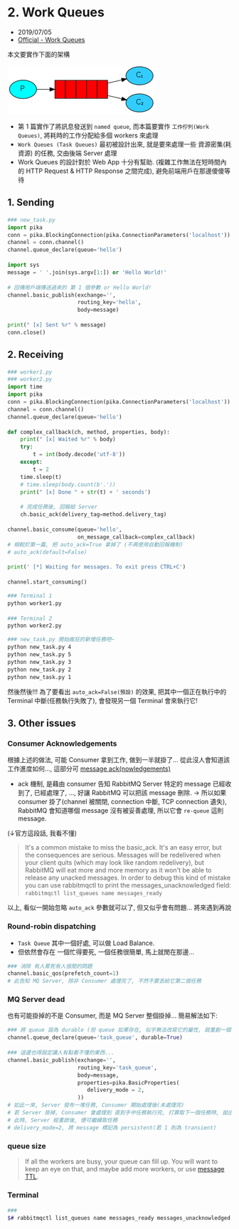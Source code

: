 # 2. Work Queues

- 2019/07/05
- [Official - Work Queues](https://www.rabbitmq.com/tutorials/tutorial-two-python.html)

本文要實作下面的架構

![Two Queues](../../img/python-two.png)

- 第 1 篇實作了將訊息發送到 `named queue`, 而本篇要實作 `工作佇列(Work Queues)`, 將耗時的工作分配給多個 workers 來處理
- `Work Queues (Task Queues)` 最初被設計出來, 就是要來處理一些 資源密集(耗資源) 的任務, 交由後端 Server 處理
- Work Queues 的設計對於 Web App 十分有幫助. (複雜工作無法在短時間內的 HTTP Request & HTTP Response 之間完成), 避免前端用戶在那邊傻傻等待

## 1. Sending

```python
### new_task.py
import pika
conn = pika.BlockingConnection(pika.ConnectionParameters('localhost'))
channel = conn.channel()
channel.queue_declare(queue='hello')

import sys
message = ' '.join(sys.argv[1:]) or 'Hello World!'

# 回傳用戶端傳送過來的 第 1 個參數 or Hello World!
channel.basic_publish(exchange='',
                      routing_key='hello',
                      body=message)

print(" [x] Sent %r" % message)
conn.close()

```


## 2. Receiving

```python
### worker1.py
### worker2.py
import time
import pika
conn = pika.BlockingConnection(pika.ConnectionParameters('localhost'))
channel = conn.channel()
channel.queue_declare(queue='hello')

def complex_callback(ch, method, properties, body):
    print(" [x] Waited %r" % body)
    try:
        t = int(body.decode('utf-8'))
    except:
        t = 2
    time.sleep(t)
    # time.sleep(body.count(b'.'))
    print(" [x] Done " + str(t) + ' seconds')

    # 完成任務後, 回報給 Server
    ch.basic_ack(delivery_tag=method.delivery_tag)

channel.basic_consume(queue='hello',
                      on_message_callback=complex_callback)
# 相較於第一篇, 把 auto_ack=True 拿掉了 (不再使用自動回報機制)
# auto_ack(default=False)

print(' [*] Waiting for messages. To exit press CTRL+C')

channel.start_consuming()

```

```bash
### Terminal 1
python worker1.py

### Terminal 2
python worker2.py
```

```bash
### new_task.py 開始瘋狂的新增任務吧~
python new_task.py 4
python new_task.py 5
python new_task.py 3
python new_task.py 2
python new_task.py 1

```

然後然後!!! 為了要看出 `auto_ack=False(預設)` 的效果, 把其中一個正在執行中的 Terminal 中斷(任務執行失敗了), 會發現另一個 Terminal 會來執行它!


## 3. Other issues

### Consumer Acknowledgements

根據上述的做法, 可能 Consumer 拿到工作, 做到一半就掛了... 從此沒人會知道該工作進度如何..., 這部分可 [message ack(nowledgements)](https://www.rabbitmq.com/confirms.html)

- ack 機制, 是藉由 consumer 告知 RabbitMQ Server 特定的 message 已經收到了, 已經處理了, ..., 好讓 RabbitMQ 可以把該 message 刪除. -> 所以如果 consumer 掛了(channel 被關閉, connection 中斷, TCP connection 遺失), RabbitMQ 會知道哪個 message 沒有被妥善處理, 所以它會 `re-queue` 這則 message.

(↓官方這段話, 我看不懂)

> It's a common mistake to miss the basic_ack. It's an easy error, but the consequences are serious. Messages will be redelivered when your client quits (which may look like random redelivery), but RabbitMQ will eat more and more memory as it won't be able to release any unacked messages.
 In order to debug this kind of mistake you can use rabbitmqctl to print the messages_unacknowledged field: 
`rabbitmqctl list_queues name messages_ready `

以上, 看似一開始忽略 `auto_ack` 參數就可以了, 但又似乎會有問題... 將來遇到再說


### Round-robin dispatching

- `Task Queue` 其中一個好處, 可以做 Load Balance.
- 但依然會存在 一個忙得要死, 一個任務很簡單, 馬上就閒在那邊...

```python
### 消除 有人累死有人很閒的問題
channel.basic_qos(prefetch_count=1)
# 此告知 MQ Server, 除非 Consumer 處理完了, 不然不要丟給它第二個任務
```

### MQ Server dead

也有可能掛掉的不是 Consumer, 而是 MQ Server 整個掛掉... 簡易解法如下:

```python
### 將 queue 設為 durable (但 queue 如果存在, 似乎無法改寫它的屬性, 就重創一個吧)
channel.queue_declare(queue='task_queue', durable=True)

### 這邊也得設定讓人有點看不懂的東西...
channel.basic_publish(exchange='',
                      routing_key='task_queue',
                      body=message,
                      properties=pika.BasicProperties(
                         delivery_mode = 2,
                      ))
# 如此一來, Server 發布一堆任務, Consumer 開始處理後(未處理完)
# 若 Server 掛掉, Consumer 會處理到 直到手中任務執行完, 打算取下一個任務時, 拋出例外
# 此時, Server 經重啟後, 便可繼續取任務
# delivery_mode=2, 將 message 標記為 persistent(若 1 則為 transient)
```

### queue size

> If all the workers are busy, your queue can fill up. You will want to keep an eye on that, and maybe add more workers, or use [message TTL](https://www.rabbitmq.com/ttl.html).


### Terminal

```bash
###
$# rabbitmqctl list_queues name messages_ready messages_unacknowledged

```
